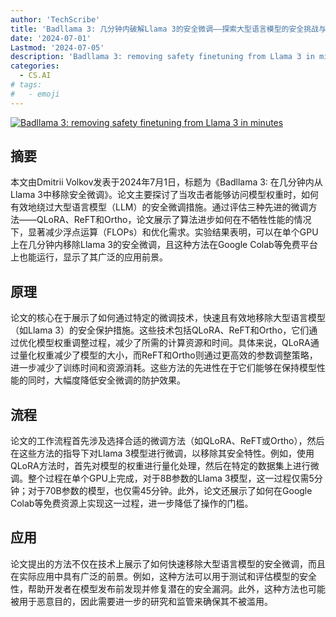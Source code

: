 ```yaml
---
author: 'TechScribe'
title: 'Badllama 3: 几分钟内破解Llama 3的安全微调——探索大型语言模型的安全挑战与应对策略'
date: '2024-07-01'
Lastmod: '2024-07-05'
description: 'Badllama 3: removing safety finetuning from Llama 3 in minutes'
categories:
  - CS.AI
# tags:
#   - emoji
---
```


[![Badllama 3: removing safety finetuning from Llama 3 in minutes](https://arxiv-research-1301205113.cos.ap-guangzhou.myqcloud.com/images/2407.01376v1.pdf_0.jpg)](https://arxiv.org/abs/2407.01376v1)

## 摘要

本文由Dmitrii Volkov发表于2024年7月1日，标题为《Badllama 3: 在几分钟内从Llama 3中移除安全微调》。论文主要探讨了当攻击者能够访问模型权重时，如何有效地绕过大型语言模型（LLM）的安全微调措施。通过评估三种先进的微调方法——QLoRA、ReFT和Ortho，论文展示了算法进步如何在不牺牲性能的情况下，显著减少浮点运算（FLOPs）和优化需求。实验结果表明，可以在单个GPU上在几分钟内移除Llama 3的安全微调，且这种方法在Google Colab等免费平台上也能运行，显示了其广泛的应用前景。<!--more-->

## 原理

论文的核心在于展示了如何通过特定的微调技术，快速且有效地移除大型语言模型（如Llama 3）的安全保护措施。这些技术包括QLoRA、ReFT和Ortho，它们通过优化模型权重调整过程，减少了所需的计算资源和时间。具体来说，QLoRA通过量化权重减少了模型的大小，而ReFT和Ortho则通过更高效的参数调整策略，进一步减少了训练时间和资源消耗。这些方法的先进性在于它们能够在保持模型性能的同时，大幅度降低安全微调的防护效果。

## 流程

论文的工作流程首先涉及选择合适的微调方法（如QLoRA、ReFT或Ortho），然后在这些方法的指导下对Llama 3模型进行微调，以移除其安全特性。例如，使用QLoRA方法时，首先对模型的权重进行量化处理，然后在特定的数据集上进行微调。整个过程在单个GPU上完成，对于8B参数的Llama 3模型，这一过程仅需5分钟；对于70B参数的模型，也仅需45分钟。此外，论文还展示了如何在Google Colab等免费资源上实现这一过程，进一步降低了操作的门槛。

## 应用

论文提出的方法不仅在技术上展示了如何快速移除大型语言模型的安全微调，而且在实际应用中具有广泛的前景。例如，这种方法可以用于测试和评估模型的安全性，帮助开发者在模型发布前发现并修复潜在的安全漏洞。此外，这种方法也可能被用于恶意目的，因此需要进一步的研究和监管来确保其不被滥用。